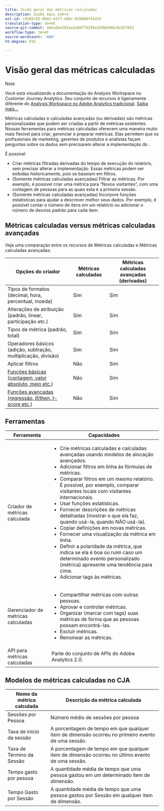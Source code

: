 ```yaml
---
title: Visão geral das métricas calculadas
description: Saiba mais sobre
exl-id: c9205c95-8b01-4177-a89c-038886f41d3d
translation-type: tm+mt
source-git-commit: a0ea2be203aa2e0df7b195e259b6d98c0c027652
workflow-type: tm+mt
source-wordcount: '484'
ht-degree: 81%

---
```


# Visão geral das métricas calculadas

>[!NOTE]
>
>Você está visualizando a documentação do Analysis Workspace no Customer Journey Analytics. Seu conjunto de recursos é ligeiramente diferente do [Analysis Workspace no Adobe Analytics tradicional](https://docs.adobe.com/content/help/pt-BR/analytics/analyze/analysis-workspace/home.html). [Saiba mais...](/help/getting-started/cja-aa.md)

Métricas calculadas e calculadas avançadas (ou derivadas) são métricas personalizadas que podem ser criadas a partir de métricas existentes. Nossas ferramentas para métricas calculadas oferecem uma maneira muito mais flexível para criar, gerenciar e preparar métricas. Elas permitem que os profissionais de marketing, gerentes de produtos e analistas façam perguntas sobre os dados sem precisarem alterar a implementação do .

É possível

* Criar métricas filtradas derivadas do tempo de execução do relatório, sem precisar alterar a implementação. Essas métricas podem ser exibidas historicamente, pois se baseiam em filtros.
* (Somente métricas calculadas avançadas) Filtrar as métricas. Por exemplo, é possível criar uma métrica para “Novos visitantes”, com uma contagem de pessoas para as quais esta é a primeira sessão.
* (Somente métricas calculadas avançadas) Incorpore funções estatísticas para ajudar a descrever melhor seus dados. Por exemplo, é possível contar o número de itens em um relatório ou adicionar o número de desvios padrão para cada item.

## Métricas calculadas versus métricas calculadas avançadas

Veja uma comparação entre os recursos de Métricas calculadas e Métricas calculadas avançadas:

| Opções do criador | Métricas calculadas | Métricas calculadas avançadas (derivadas) |
|---|---|---|
| Tipos de formatos (decimal, hora, percentual, moeda) | Sim | Sim |
| Alterações de atribuição (padrão, linear, participação etc.) | Sim | Sim |
| Tipos de métrica (padrão, total) | Sim | Sim |
| Operadores básicos (adição, subtração, multiplicação, divisão) | Sim | Sim |
| Aplicar filtros | Não | Sim |
| [Funções básicas (contagem, valor absoluto, meio etc.)](/help/components/calc-metrics/cm-functions.md) | Não | Sim |
| [Funções avançadas (regressão, if/then, t-score etc.)](/help/components/calc-metrics/cm-adv-functions.md) | Não | Sim |

## Ferramentas

| Ferramenta | Capacidades |
|--- |--- |
| Criador de métricas calculada | <ul><li>Crie métricas calculadas e calculadas avançadas usando modelos de alocação avançados.</li><li>Adicionar filtros em linha às fórmulas de métricas.</li><li>Comparar filtros em um mesmo relatório. É possível, por exemplo, comparar visitantes locais com visitantes internacionais.</li><li>Usar funções estatísticas.</li><li> Fornecer descrições de métricas detalhadas (mostrar o que ela faz, quando usá-la, quando NÃO usá-la).</li><li>Copiar definições em novas métricas.</li><li>Fornecer uma visualização da métrica em linha.</li><li>Definir a polaridade da métrica, que indica se ela é boa ou ruim caso um determinado evento personalizado (métrica) apresente uma tendência para cima.</li><li>Adicionar tags às métricas.</li></ul> |
| Gerenciador de métricas calculadas | <ul><li>Compartilhar métricas com outras pessoas.</li><li>Aprovar e controlar métricas.</li><li>Organizar (marcar com tags) suas métricas de forma que as pessoas possam encontrá-las.</li><li>Excluir métricas.</li><li>Renomear as métricas.</li></ul> |
| API para métricas calculadas | Parte do conjunto de APIs do Adobe Analytics 2.0. |

## Modelos de métricas calculadas no CJA

| Nome da métrica calculada | Descrição da métrica calculada |
| --- | --- |
| Sessões por Pessoa | Número médio de sessões por pessoa |
| Taxa de início da sessão | A porcentagem de tempo em que qualquer item de dimensão ocorreu no primeiro evento de uma sessão. |
| Taxa de Término da Sessão | A porcentagem de tempo em que qualquer item de dimensão ocorreu no último evento de uma sessão. |
| Tempo gasto por pessoa | A quantidade média de tempo que uma pessoa gastou em um determinado item de dimensão. |
| Tempo Gasto por Sessão | A quantidade média de tempo que uma pessoa gastou por Sessão em qualquer item de dimensão. |
